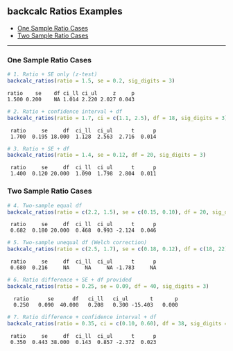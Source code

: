## backcalc Ratios Examples

- [One Sample Ratio Cases](#one-sample-ratio-cases)
- [Two Sample Ratio Cases](#two-sample-ratio-cases)

------------------------------------------------------------------------

### One Sample Ratio Cases

``` r
# 1. Ratio + SE only (z-test)
backcalc_ratios(ratio = 1.5, se = 0.2, sig_digits = 3)
```

    ratio    se    df ci_ll ci_ul     z     p 
    1.500 0.200    NA 1.014 2.220 2.027 0.043 

``` r
# 2. Ratio + confidence interval + df
backcalc_ratios(ratio = 1.7, ci = c(1.1, 2.5), df = 18, sig_digits = 3)
```

     ratio     se     df  ci_ll  ci_ul      t      p 
     1.700  0.195 18.000  1.128  2.563  2.716  0.014 

``` r
# 3. Ratio + SE + df
backcalc_ratios(ratio = 1.4, se = 0.12, df = 20, sig_digits = 3)
```

     ratio     se     df  ci_ll  ci_ul      t      p 
     1.400  0.120 20.000  1.090  1.798  2.804  0.011 

### Two Sample Ratio Cases

``` r
# 4. Two-sample equal df
backcalc_ratios(ratio = c(2.2, 1.5), se = c(0.15, 0.10), df = 20, sig_digits = 3)
```

     ratio     se     df  ci_ll  ci_ul      t      p 
     0.682  0.180 20.000  0.468  0.993 -2.124  0.046 

``` r
# 5. Two-sample unequal df (Welch correction)
backcalc_ratios(ratio = c(2.5, 1.7), se = c(0.18, 0.12), df = c(18, 22), sig_digits = 3)
```

     ratio     se     df  ci_ll  ci_ul      t      p 
     0.680  0.216     NA     NA     NA -1.783     NA 

``` r
# 6. Ratio difference + SE + df provided
backcalc_ratios(ratio = 0.25, se = 0.09, df = 40, sig_digits = 3)
```

      ratio      se      df   ci_ll   ci_ul       t       p 
      0.250   0.090  40.000   0.208   0.300 -15.403   0.000 

``` r
# 7. Ratio difference + confidence interval + df
backcalc_ratios(ratio = 0.35, ci = c(0.10, 0.60), df = 38, sig_digits = 3)
```

     ratio     se     df  ci_ll  ci_ul      t      p 
     0.350  0.443 38.000  0.143  0.857 -2.372  0.023 
